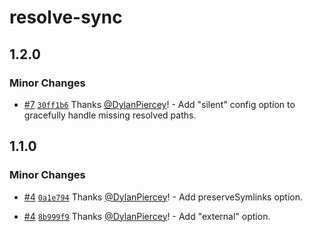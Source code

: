 # resolve-sync

## 1.2.0

### Minor Changes

- [#7](https://github.com/marko-js/resolve-sync/pull/7) [`30ff1b6`](https://github.com/marko-js/resolve-sync/commit/30ff1b6020b758ee86f81cf9596039fdfea901e7) Thanks [@DylanPiercey](https://github.com/DylanPiercey)! - Add "silent" config option to gracefully handle missing resolved paths.

## 1.1.0

### Minor Changes

- [#4](https://github.com/marko-js/resolve-sync/pull/4) [`0a1e794`](https://github.com/marko-js/resolve-sync/commit/0a1e794d894c207462d6905c1f63c8d1eb266578) Thanks [@DylanPiercey](https://github.com/DylanPiercey)! - Add preserveSymlinks option.

- [#4](https://github.com/marko-js/resolve-sync/pull/4) [`8b999f9`](https://github.com/marko-js/resolve-sync/commit/8b999f9fa8afd6695535be595300b03b7f61cd5c) Thanks [@DylanPiercey](https://github.com/DylanPiercey)! - Add "external" option.
